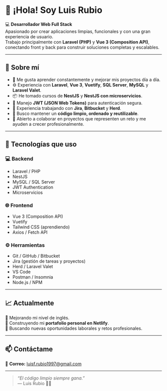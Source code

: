 # 👋 ¡Hola! Soy Luis Rubio  

💻 **Desarrollador Web Full Stack**  
Apasionado por crear aplicaciones limpias, funcionales y con una gran experiencia de usuario.  
Trabajo principalmente con **Laravel (PHP)** y **Vue 3 (Composition API)**, conectando front y back para construir soluciones completas y escalables.  

---

## 🚀 Sobre mí

- 🧠 Me gusta aprender constantemente y mejorar mis proyectos día a día.  
- ⚙️ Experiencia con **Laravel**, **Vue 3**, **Vuetify**, **SQL Server**, **MySQL** y **Laravel Valet**.  
- 📦 He tomado cursos de **NestJS** y **NestJS con microservicios**.  
- 🔐 Manejo **JWT (JSON Web Tokens)** para autenticación segura.  
- 🧩 Experiencia trabajando con **Jira**, **Bitbucket** y **Herd**.  
- 🎨 Busco mantener un **código limpio, ordenado y reutilizable**.
- 💬 Abierto a colaborar en proyectos que representen un reto y me ayuden a crecer profesionalmente.  

---

## 🧰 Tecnologías que uso

### 💻 Backend
- Laravel / PHP  
- NestJS  
- MySQL / SQL Server  
- JWT Authentication  
- Microservicios  

### 🌐 Frontend
- Vue 3 (Composition API)  
- Vuetify  
- Tailwind CSS (aprendiendo)  
- Axios / Fetch API  

### ⚙️ Herramientas
- Git / GitHub / Bitbucket  
- Jira (gestión de tareas y proyectos)  
- Herd / Laravel Valet  
- VS Code  
- Postman / Insomnia
- Node.js / NPM  

---

## 📈 Actualmente
🔹 Mejorando mi nivel de inglés.  
🔹 Construyendo mi **portafolio personal en Netlify**.  
🔹 Buscando nuevas oportunidades laborales y retos profesionales.  

---

## 📫 Contáctame
📧 **Correo:** [luisf.rubio1997@gmail.com](luisf.rubio1997@gmail.com)  
<!-- 💼 **LinkedIn:** [linkedin.com/in/tuusuario](https://linkedin.com/in/tuusuario)  
🌐 **Portafolio:** [tuportafolio.netlify.app](https://tuportafolio.netlify.app)   -->

---

> _“El código limpio siempre gana.”_  
> — Luis Rubio 🧑‍💻
